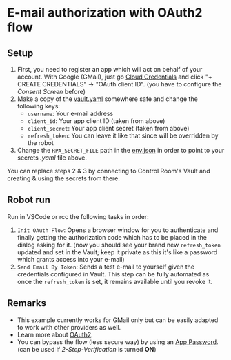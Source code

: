 # E-mail authorization with OAuth2 flow

## Setup

1. First, you need to register an app which will act on behalf of your account. With
   Google (GMail), just go [Cloud Credentials](https://console.cloud.google.com/apis/credentials)
   and click "+ CREATE CREDENTIALS" -> "OAuth client ID". (you have to configure the
   *Consent Screen* before)
2. Make a copy of the [vault.yaml](./devdata/vault.yaml) somewhere safe and change the
   following keys:
   - `username`: Your e-mail address
   - `client_id`: Your app client ID (taken from above)
   - `client_secret`: Your app client secret (taken from above)
   - `refresh_token`: You can leave it like that since will be overridden by the robot
3. Change the `RPA_SECRET_FILE` path in the [env.json](./devdata/env.json) in order to
   point to your secrets *.yaml* file above.

You can replace steps 2 & 3 by connecting to Control Room's Vault and creating & using
the secrets from there.

## Robot run

Run in VSCode or rcc the following tasks in order:
1. `Init OAuth Flow`: Opens a browser window for you to authenticate and finally
   getting the authorization code which has to be placed in the dialog asking for it.
   (now you should see your brand new `refresh_token` updated and set in the Vault;
   keep it private as this it's like a password which grants access into your e-mail)
2. `Send Email By Token`: Sends a test e-mail to yourself given the credentials
   configured in Vault. This step can be fully automated as once the `refresh_token` is
   set, it remains available until you revoke it.

## Remarks

- This example currently works for GMail only but can be easily adapted to work with
  other providers as well.
- Learn more about [OAuth2](https://developers.google.com/identity/protocols/oauth2).
- You can bypass the flow (less secure way) by using an [App Password](https://robocorp.com/docs/development-guide/email/sending-emails-with-gmail-smtp#configuration-of-the-gmail-account).
  (can be used if *2-Step-Verification* is turned **ON**)
